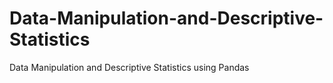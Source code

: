 # Data-Manipulation-and-Descriptive-Statistics
 Data Manipulation and Descriptive Statistics using Pandas

